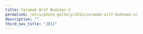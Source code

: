 ```yaml
---
title: Ceramah Arif Budiman V
permalink: /mlcs/photo-gallery/2011/ceramah-arif-budiman-v/
description: ""
third_nav_title: "2011"
---
```

